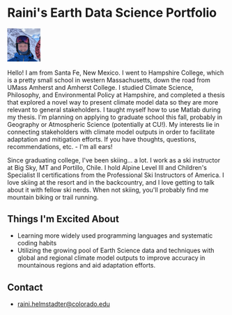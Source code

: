 # Raini's Earth Data Science Portfolio 

<img
  src="/img/Profile_Photo.jpg"
  alt="Raini's profile picture"
  width="15%">

Hello! I am from Santa Fe, New Mexico. I went to Hampshire College, which is a pretty small school in western Massachusetts, down the road from UMass Amherst and Amherst College. I studied Climate Science, Philosophy, and Environmental Policy at Hampshire, and completed a thesis that explored a novel way to present climate model data so they are more relevant to general stakeholders. I taught myself how to use Matlab during my thesis. I'm planning on applying to graduate school this fall, probably in Geography or Atmospheric Science (potentially at CU!). My interests lie in connecting stakeholders with climate model outputs in order to facilitate adaptation and mitigation efforts. If you have thoughts, questions, recommendations, etc. - I'm all ears!

Since graduating college, I've been skiing... a lot. I work as a ski instructor at Big Sky, MT and Portillo, Chile. I hold Alpine Level III and Children's Specialist II certifications from the Professional Ski Instructors of America. I love skiing at the resort and in the backcountry, and I love getting to talk about it with fellow ski nerds. When not skiing, you'll probably find me mountain biking or trail running.

## Things I'm Excited About
- Learning more widely used programming languages and systematic coding habits
- Utilizing the growing pool of Earth Science data and techniques with global and regional climate model outputs to improve accuracy in mountainous regions and aid adaptation efforts.


## Contact 
- raini.helmstadter@colorado.edu
